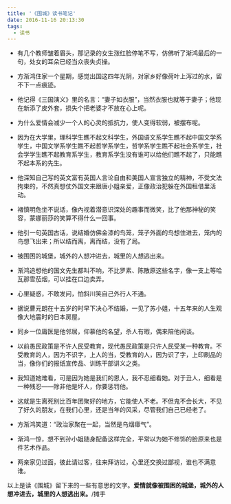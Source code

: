 ```yaml
---
title: '《围城》读书笔记'
date: 2016-11-16 20:13:30
tags:
  - 读书
---
```


- 有几个教师皱着眉头，那记录的女生涨红脸停笔不写，仿佛听了渐鸿最后的一句，处女的耳朵已经当众丧失贞操。

- 方渐鸿住家一个星期，感觉出国这四年光阴，对家乡好像荷叶上泻过的水，留不下一点痕迹。

- 他记得《三国演义》里的名言：“妻子如衣服”，当然衣服也就等于妻子；他现在新添了皮外套，损失个把老婆才不放在心上呢。

- 为什么爱情会减少一个人的心灵的抵抗力，使人变得软弱，被摆布呢。
<!-- more -->
- 因为在大学里，理科学生瞧不起文科学生，外国语文系学生瞧不起中国文学系学生，中国文学系学生瞧不起哲学系学生，哲学系学生瞧不起社会系学生，社会学学生瞧不起教育系学生，教育系学生没有谁可以给他们瞧不起了，只能瞧不起本系的先生。

- 他深知自己写的英文富有英国人言论自由和美国人宣言独立的精神，不受文法拘束的，不然真想仗外国文来跟唐小姐亲爱，正像政治犯躲在外国租借里活动。

- 褚慎明危坐不说话，像內视着潜意识深处的趣事而微笑，比了他那神秘的笑容，蒙娜丽莎的笑算不得什么一回事。

- 他引一句英国古话，说结婚仿佛金漆的鸟笼，笼子外面的鸟想住进去，笼内的鸟想飞出来；所以结而离，离而结，没有了局。

- 被围困的城堡，城外的人想冲进去，城里的人想逃出来。

- 渐鸿追想他的国文先生都叫不响，不比罗素、陈散原这些名字，像一支上等哈瓦那雪茄烟，可以挂在口边卖弄。

- 心里疑惑，不敢发问，怕斜川笑自己外行人不通。

- 据说曹元朗在十五岁的时早下决心不结婚，一见了苏小姐，十五年来的人生观像大地震时的日本房屋。

- 同乡一位庸医是他邻居，仰慕他的名望，杀人有暇，偶来陪他闲谈。

- 以前愚民政策是不许人民受教育，现代愚民政策是只许人民受某一种教育。不受教育的人，因为不识字，上人的当，受教育的人，因为识了字，上印刷品的当，像你们的报纸宣传品、训练干部讲义之类。

- 我知道她难看，可是因为她是我们的恩人，我不忍细看她。对于丑人，细看是一种残忍——除非他是坏人，你要惩罚他。

- 这就是生离死别比百年团聚好的地方，它能使人不老。不但鬼不会长大，不见了好久的朋友，在我们心里，还是当年的风采，尽管我们自己已经老了。

- 方渐鸿笑道：“政治家聚在一起，当然是乌烟瘴气”。

- 渐鸿一惊，想不到孙小姐随身配备这样完全，平常以为她不修饰的脸原来也是件艺术作品。

- 两亲家见过面，彼此请过客，往来拜访过，心里还交换过鄙视，谁也不满意谁。

以上是读《围城》留下来的一些有意思的文字。**爱情就像被围困的城堡，城外的人想冲进去，城里的人想逃出来。**/摊手